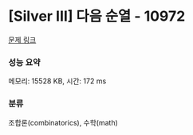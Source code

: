 # [Silver III] 다음 순열 - 10972 

[문제 링크](https://www.acmicpc.net/problem/10972) 

### 성능 요약

메모리: 15528 KB, 시간: 172 ms

### 분류

조합론(combinatorics), 수학(math)

